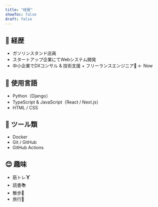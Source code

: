 ```yaml
---
title: "経歴"
showToc: false
draft: false
---
```


## 👤 経歴

- ガソリンスタンド店員
- スタートアップ企業にてWebシステム開発  
- 中小企業でDXコンサル & 技術支援 + フリーランスエンジニア🔰 ← Now


## 📘 使用言語

- Python（Django）
- TypeScript & JavaScript（React / Next.js）
- HTML / CSS

## 🧰 ツール類

- Docker  
- Git / GitHub  
- GitHub Actions

## 😊 趣味
- 筋トレ🏋️
- 読書📚
- 散歩🚶
- 旅行🧳